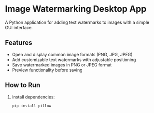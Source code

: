 # Image Watermarking Desktop App  

A Python application for adding text watermarks to images with a simple GUI interface.  

## Features  
- Open and display common image formats (PNG, JPG, JPEG)  
- Add customizable text watermarks with adjustable positioning  
- Save watermarked images in PNG or JPEG format  
- Preview functionality before saving  

## How to Run  
1. Install dependencies:  
   ```bash  
   pip install pillow  
